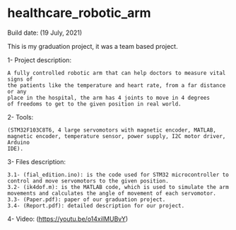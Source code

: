 # healthcare_robotic_arm
 
Build date: (19 July, 2021)

This is my graduation project, it was a team based project.

1- Project description:

    A fully controlled robotic arm that can help doctors to measure vital signs of 
    the patients like the temperature and heart rate, from a far distance or any 
    place in the hospital, the arm has 4 joints to move in 4 degrees 
    of freedoms to get to the given position in real world.

2- Tools:

    (STM32F103C8T6, 4 large servomotors with magnetic encoder, MATLAB, 
    magnetic encoder, temperature sensor, power supply, I2C motor driver, Arduino 
    IDE).

3- Files description:

    3.1- (fial_edition.ino): is the code used for STM32 microcontroller to control and move servomotors to the given position. 
    3.2- (ik4dof.m): is the MATLAB code, which is used to simulate the arm movements and calculates the angle of movement of each servomotor.
    3.3- (Paper.pdf): paper of our graduation project.
    3.4- (Report.pdf): detailed description for our project.

4- Video: (https://youtu.be/o14xiIMUBvY)